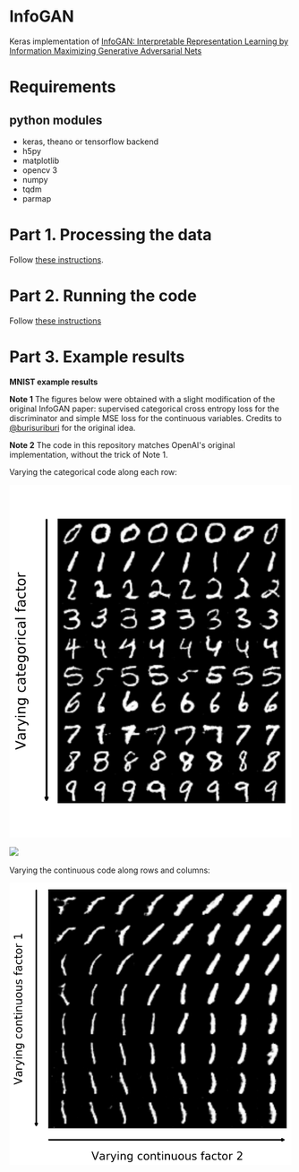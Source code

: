 # InfoGAN

Keras implementation of [InfoGAN: Interpretable Representation Learning by Information Maximizing Generative Adversarial Nets](https://arxiv.org/abs/1606.03657)

# Requirements

## python modules

- keras, theano or tensorflow backend
- h5py
- matplotlib
- opencv 3
- numpy
- tqdm
- parmap


# Part 1. Processing the data

Follow [these instructions](https://github.com/tdeboissiere/DeepLearningImplementations/tree/master/InfoGAN/src/data).

# Part 2. Running the code

Follow [these instructions](https://github.com/tdeboissiere/DeepLearningImplementations/tree/master/InfoGAN/src/model)

# Part 3. Example results

**MNIST example results**

**Note 1** The figures below were obtained with a slight modification of the original InfoGAN paper: supervised categorical cross entropy loss for the discriminator and simple MSE loss for the continuous variables. Credits to [@burisuriburi](https://github.com/buriburisuri/supervised_infogan) for the original idea.

**Note 2** The code in this repository matches OpenAI's original implementation, without the trick of Note 1.

Varying the categorical code along each row:

![figure](./figures/varying_categorical.png)

<img src="https://github.com/tdeboissiere/DeepLearningImplementations/blob/master/InfoGAN/figures/varying_categorical.png" width="40">

Varying the continuous code along rows and columns:

![figure](./figures/varying_continuous.png)
